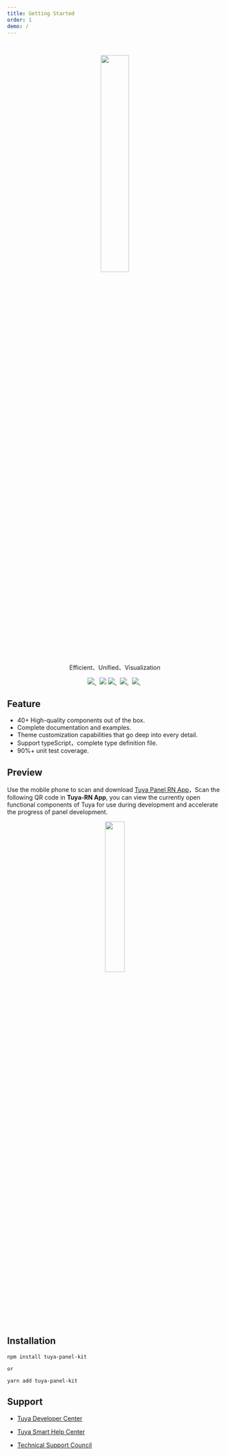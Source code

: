 ```yaml
---
title: Getting Started
order: 1
demo: /
---
```


<br/>

<center><p align="center"><img src="https://images.tuyacn.com/rms-static/dc225080-25a5-11eb-8913-b53cc9e03c9c-1605267985800.png?tyName=tuya.png" width="36%" height="36%" /></p></center>

<center><p align="center">Efficient、Unified、Visualization</p></center>

<center><p align="center">
  <a href="https://www.npmjs.com/package/tuya-panel-kit" target="_blank">
    <img src="https://img.shields.io/npm/v/tuya-panel-kit/latest.svg" />
  </a>&nbsp;
  <img src="https://img.shields.io/github/license/tuya/tuya-panel-kit.svg" />
  <a href="http://commitizen.github.io/cz-cli/" target="_blank">
    <img src="https://img.shields.io/badge/commitizen-friendly-brightgreen.svg?maxAge=2592000" />
  </a>&nbsp;
  <a href="https://conventionalcommits.org" target="_blank">
    <img src="https://img.shields.io/badge/Conventional%20Commits-1.0.0-brightgreen.svg?maxAge=2592000" />
  </a>&nbsp;
  <a href="https://codecov.io/gh/tuya/tuya-panel-kit" target="_blank">
    <img src="https://codecov.io/gh/tuya/tuya-panel-kit/branch/master/graph/badge.svg" />
  </a>&nbsp;
</p>
</center>

## Feature

- 40+ High-quality components out of the box.
- Complete documentation and examples.
- Theme customization capabilities that go deep into every detail.
- Support typeScript，complete type definition file.
- 90%+ unit test coverage.

## Preview

Use the mobile phone to scan and download [Tuya Panel RN App](https://smartapp.tuya.com/typaneldev?lang=en)，Scan the following QR code in **Tuya-RN App**, you can view the currently open functional components of Tuya for use during development and accelerate the progress of panel development.

<center><p align="center"><img src="https://images.tuyacn.com/rms-static/8755fd40-dafe-11eb-815d-e39234ce96ff-1625207229204.png?tyName=docs-demo-qrcode.png" width="30%" height="30%" /></p></center>

## Installation

```shell
npm install tuya-panel-kit

or

yarn add tuya-panel-kit
```

## Support

- [Tuya Developer Center](https://developer.tuya.com/en/)

- [Tuya Smart Help Center](https://support.tuya.com/en/help)

- [Technical Support Council](https://iot.tuya.com/council/)
